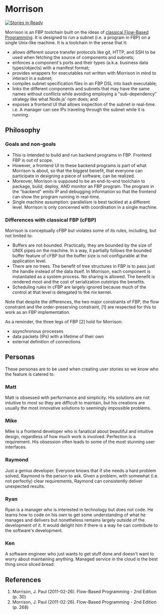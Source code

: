 # Morrison

[![Stories in Ready](https://badge.waffle.io/kenhkan/morrison.png?label=ready&title=Ready)](http://waffle.io/kenhkan/morrison)

Morrison is an FBP toolchain built on the ideas of [classical Flow-Based
Programming](http://www.jpaulmorrison.com/fbp/). It is designed to run a subnet
(i.e. a program in FBP) on a single Unix-like machine. It is a toolchain in the
sense that it:

- allows different source transfer protocols like git, HTTP, and SSH to be used
  when fetching the source of components and subnets;
- enforces a component's ports and their types (a.k.a. business data
  types/objects) with a manifest format;
- provides wrappers for executables not written with Morrison in mind to
  interact in a subnet;
- compiles subnet specification files in an FBP DSL into bash executable;
- links the different components and subnets that may have the same names
  without conflicts while avoiding employing a "sub-dependency" strategy like
  what Node.js' npm does; and
- exposes a frontend UI that allows inspection of the subnet in real-time. i.e.
  A manager can see IPs traveling through the subnet while it is running.

## Philosophy

### Goals and non-goals

- This is intended to build and run backend programs in FBP. Frontend FBP is
  out of scope.
- However, a frontend UI to these backend programs is part of what Morrison is
  about, so that the biggest benefit, that everyone can participate in
  designing a piece of software, can be realized.
- Moreover, Morrison is supposed to be an end-to-end toolchain to package,
  build, deploy, AND monitor an FBP program. The program in the "backend" emits
  IP and debugging information so that the frontend can show the program
  running in real-time.
- Single machine assumption: parallelism is best tackled at a different
  level. Morrison is only concerned with coordination in a single machine.

### Differences with classical FBP (cFBP)

Morrison is conceptually cFBP but violates some of its rules,
including, but not limited to:

- Buffers are not bounded. Practically, they are bounded by the size of UNIX
  pipes on the machine. In a way, it partially follows the bounded buffer
  feature of cFBP but the buffer size is not configurable at the application
  level.
- There are no trees. The benefit of tree structures in FBP is to pass just the
  handle instead of the data itself. In Morrison, each component is
  instantiated as a system process. No sharing is allowed. The benefit is
  rendered moot and the cost of serialization outstrips the benefits.
- Scheduling rules in cFBP are largely ignored because much of the control at
  that level is delegated to the nix kernel.

Note that despite the differences, the two major constraints of FBP, the flow
constraint and the order-preserving constraint, [1] are respected for this to
work as an FBP implementation.

As a reminder, the three legs of FBP [2] hold for Morrison:

* asynchronous processes
* data packets (IPs) with a lifetime of their own
* external definition of connections

## Personas

These personas are to be used when creating user stories so we know who the
feature is catered to.

### Matt

Matt is obsessed with performance and simplicity. His solutions are not
intuitive to most so they are difficult to maintain, but his creations are
usually the most innovative solutions to seemingly impossible problems.

### Mike

Mike is a frontend developer who is fanatical about beautiful and intuitive
design, regardless of how much work is involved. Perfection is a requirement.
His obsession often leads to some of the most stunning user interfaces.

### Raymond

Just a genius developer. Everyone knows that if she needs a hard problem
solved, Raymond is the person to ask. Given a problem, with somewhat (i.e. not
perfectly) clear requirements, Raymond can consistently deliver unexpected
results.

### Ryan

Ryan is a manager who is interested in technology but does not code. He learns
how to code on his own to get some understanding of what he manages and
delivers but nonetheless remains largely outside of the development of it. It
would delight him if there is a way he can contribute to the software's
development.

### Ken

A software engineer who just wants to get stuff done and doesn't want to worry
about maintaining anything. Managed service in the cloud is the best thing
since sliced bread.

## References

1. Morrison, J. Paul  (2011-02-26). Flow-Based Programming - 2nd Edition (p. 30)
2. Morrison, J. Paul  (2011-02-26). Flow-Based Programming - 2nd Edition (p. 268)
